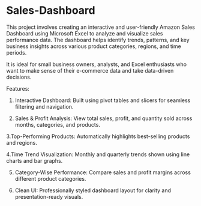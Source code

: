 # Sales-Dashboard
This project involves creating an interactive and user-friendly Amazon Sales Dashboard using Microsoft Excel to analyze and visualize sales performance data. The dashboard helps identify trends, patterns, and key business insights across various product categories, regions, and time periods.

It is ideal for small business owners, analysts, and Excel enthusiasts who want to make sense of their e-commerce data and take data-driven decisions.

 Features: 
 
 1. Interactive Dashboard: Built using pivot tables and slicers for seamless filtering and navigation.

 2. Sales & Profit Analysis: View total sales, profit, and quantity sold across months, categories, and products.

 3.Top-Performing Products: Automatically highlights best-selling products and regions.

 4.Time Trend Visualization: Monthly and quarterly trends shown using line charts and bar graphs.

 5. Category-Wise Performance: Compare sales and profit margins across different product categories.

 6. Clean UI: Professionally styled dashboard layout for clarity and presentation-ready visuals.

